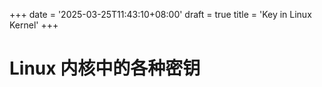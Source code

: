 +++
date = '2025-03-25T11:43:10+08:00'
draft = true
title = 'Key in Linux Kernel'
+++

# Linux 内核中的各种密钥


